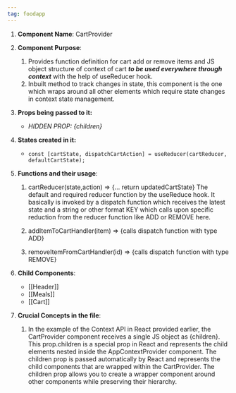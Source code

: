 ```yaml
---
tag: foodapp
---
```

1. **Component Name**: CartProvider 
2. **Component Purpose**: 
   1. Provides function definition for cart add or remove items and JS object structure of context of cart ***to be used everywhere through context*** with the help of useReducer hook.
   2. Inbuilt method to track changes in state, this component is the one which wraps around all other elements which require state changes in context state management.

3. **Props being passed to it:**
	* *HIDDEN PROP: {children}*
4. **States created in it:**
	* `const [cartState, dispatchCartAction] = useReducer(cartReducer, defaultCartState);`
5. **Functions and their usage**:
	1. cartReducer(state,action) => {... return updatedCartState}
	   The default and required reducer function by the useReduce hook. It basically is invoked by a dispatch function which receives the latest state and a string or other format KEY which calls upon specific reduction from the reducer function like ADD or REMOVE here.
	
	2. addItemToCartHandler(item) => {calls dispatch function with type ADD}
	3. removeItemFromCartHandler(id) => {calls dispatch function with type REMOVE}

6. **Child Components**:
   * [[Header]]
   * [[Meals]]
   * [[Cart]]
   
   
7. **Crucial Concepts in the file**:
	1. In the example of the Context API in React provided earlier, the CartProvider component receives a single JS object as {children}. This prop.children is a special prop in React and represents the child elements nested inside the AppContextProvider component. The children prop is passed automatically by React and represents the child components that are wrapped within the CartProvider. The children prop allows you to create a wrapper component around other components while preserving their hierarchy.
	

